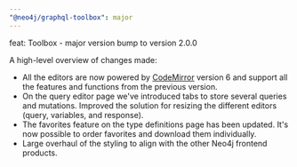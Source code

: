 ```yaml
---
"@neo4j/graphql-toolbox": major
---
```


feat: Toolbox - major version bump to version 2.0.0

A high-level overview of changes made:

- All the editors are now powered by [CodeMirror](https://codemirror.net/) version 6 and support all the features and functions from the previous version.
- On the query editor page we've introduced tabs to store several queries and mutations. Improved the solution for resizing the different editors (query, variables, and response).
- The favorites feature on the type definitions page has been updated. It's now possible to order favorites and download them individually.
- Large overhaul of the styling to align with the other Neo4j frontend products.
